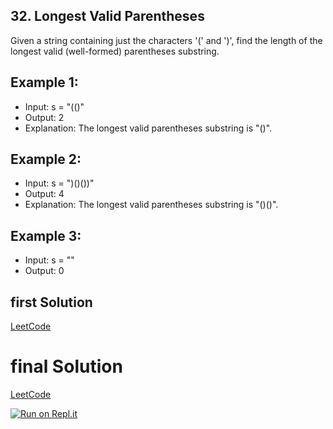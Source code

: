 ## 32. Longest Valid Parentheses
Given a string containing just the characters '(' and ')', find the length of the longest valid (well-formed) parentheses substring.

## Example 1:
- Input: s = "(()"
- Output: 2
- Explanation: The longest valid parentheses substring is "()".

## Example 2:
- Input: s = ")()())"
- Output: 4
- Explanation: The longest valid parentheses substring is "()()".

## Example 3:
- Input: s = ""
- Output: 0

## first Solution
[LeetCode](https://leetcode.com/submissions/detail/706200536/)

# final Solution
[LeetCode]()

[![Run on Repl.it](https://repl.it/badge/github/oscharko/TS-LeetCode-32-Longest-Valid-Parentheses)](https://replit.com/@oscharko/TS-LeetCode-32-Longest-Valid-Parentheses)